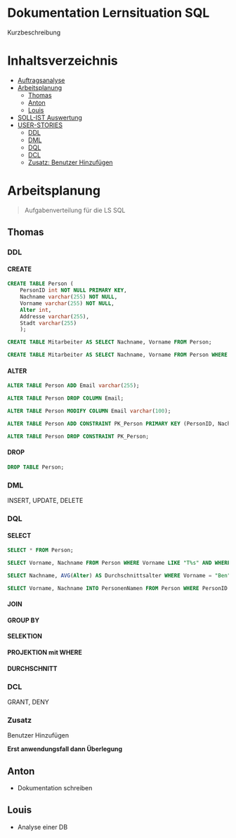 

# Dokumentation Lernsituation SQL 

Kurzbeschreibung

# Inhaltsverzeichnis
- [Auftragsanalyse](#Auftragsanalyse)
- [Arbeitsplanung](#Arbeitsplanung)
	- [Thomas](#Thomas)
	- [Anton](#Anton)
	- [Louis](#Louis)
- [SOLL-IST Auswertung](#SOLL-IST)
- [USER-STORIES](#USER-STORIES)
	- [DDL](#DDL)
	- [DML](#DML)
	- [DQL](#DQL)
	- [DCL](#DCL)
	- [Zusatz: Benutzer Hinzufügen](#Zusatz)

# Arbeitsplanung
> Aufgabenverteilung für die LS SQL

## Thomas
### DDL
#### CREATE
```sql 
CREATE TABLE Person (
    PersonID int NOT NULL PRIMARY KEY,
    Nachname varchar(255) NOT NULL,
    Vorname varchar(255) NOT NULL,
    Alter int,
    Addresse varchar(255),
    Stadt varchar(255)
    );
```
```sql 
CREATE TABLE Mitarbeiter AS SELECT Nachname, Vorname FROM Person;
```
```sql 
CREATE TABLE Mitarbeiter AS SELECT Nachname, Vorname FROM Person WHERE Stadt LIKE "%D%";
```
#### ALTER
```sql 
ALTER TABLE Person ADD Email varchar(255);
```

```sql 
ALTER TABLE Person DROP COLUMN Email;
```

```sql 
ALTER TABLE Person MODIFY COLUMN Email varchar(100);
```

```sql 
ALTER TABLE Person ADD CONSTRAINT PK_Person PRIMARY KEY (PersonID, Nachname);
```

```sql 
ALTER TABLE Person DROP CONSTRAINT PK_Person;
```

#### DROP
```sql 
DROP TABLE Person;
```


### DML
INSERT, UPDATE, DELETE

### DQL
#### SELECT
```sql 
SELECT * FROM Person;
```

```sql 
SELECT Vorname, Nachname FROM Person WHERE Vorname LIKE "T%s" AND WHERE Nachname LIKE "_r%";
```

```sql 
SELECT Nachname, AVG(Alter) AS Durchschnittsalter WHERE Vorname = "Ben";  
```

```sql 
SELECT Vorname, Nachname INTO PersonenNamen FROM Person WHERE PersonID > 10;
```

#### JOIN
#### GROUP BY
#### SELEKTION
#### PROJEKTION mit WHERE
#### DURCHSCHNITT

### DCL
GRANT, DENY

### Zusatz
Benutzer Hinzufügen

**Erst anwendungsfall dann Überlegung**

## Anton
- Dokumentation schreiben

## Louis
- Analyse einer DB
